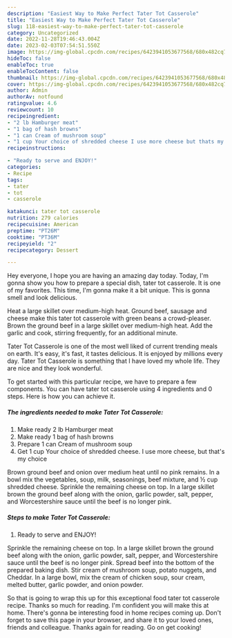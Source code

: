 ```yaml
---
description: "Easiest Way to Make Perfect Tater Tot Casserole"
title: "Easiest Way to Make Perfect Tater Tot Casserole"
slug: 118-easiest-way-to-make-perfect-tater-tot-casserole
category: Uncategorized
date: 2022-11-28T19:46:43.004Z
date: 2023-02-03T07:54:51.550Z
image: https://img-global.cpcdn.com/recipes/6423941053677568/680x482cq70/tater-tot-casserole-recipe-main-photo.jpg
hideToc: false
enableToc: true
enableTocContent: false
thumbnail: https://img-global.cpcdn.com/recipes/6423941053677568/680x482cq70/tater-tot-casserole-recipe-main-photo.jpg
cover: https://img-global.cpcdn.com/recipes/6423941053677568/680x482cq70/tater-tot-casserole-recipe-main-photo.jpg
author: Admin
authorAv: notfound
ratingvalue: 4.6
reviewcount: 10
recipeingredient:
- "2 lb Hamburger meat"
- "1 bag of hash browns"
- "1 can Cream of mushroom soup"
- "1 cup Your choice of shredded cheese I use more cheese but thats my choice"
recipeinstructions:

- "Ready to serve and ENJOY!"
categories:
- Recipe
tags:
- tater
- tot
- casserole

katakunci: tater tot casserole 
nutrition: 279 calories
recipecuisine: American
preptime: "PT26M"
cooktime: "PT36M"
recipeyield: "2"
recipecategory: Dessert

---
```



Hey everyone, I hope you are having an amazing day today. Today, I'm gonna show you how to prepare a special dish, tater tot casserole. It is one of my favorites. This time, I'm gonna make it a bit unique. This is gonna smell and look delicious.

Heat a large skillet over medium-high heat. Ground beef, sausage and cheese make this tater tot casserole with green beans a crowd-pleaser. Brown the ground beef in a large skillet over medium-high heat. Add the garlic and cook, stirring frequently, for an additional minute.

Tater Tot Casserole is one of the most well liked of current trending meals on earth. It's easy, it's fast, it tastes delicious. It is enjoyed by millions every day. Tater Tot Casserole is something that I have loved my whole life. They are nice and they look wonderful.


To get started with this particular recipe, we have to prepare a few components. You can have tater tot casserole using 4 ingredients and 0 steps. Here is how you can achieve it.

<!--inarticleads1-->

##### The ingredients needed to make Tater Tot Casserole:

1. Make ready 2 lb Hamburger meat
1. Make ready 1 bag of hash browns
1. Prepare 1 can Cream of mushroom soup
1. Get 1 cup Your choice of shredded cheese. I use more cheese, but that&#39;s my choice


Brown ground beef and onion over medium heat until no pink remains. In a bowl mix the vegetables, soup, milk, seasonings, beef mixture, and ½ cup shredded cheese. Sprinkle the remaining cheese on top. In a large skillet brown the ground beef along with the onion, garlic powder, salt, pepper, and Worcestershire sauce until the beef is no longer pink. 

<!--inarticleads2-->

##### Steps to make Tater Tot Casserole:


1. Ready to serve and ENJOY!

Sprinkle the remaining cheese on top. In a large skillet brown the ground beef along with the onion, garlic powder, salt, pepper, and Worcestershire sauce until the beef is no longer pink. Spread beef into the bottom of the prepared baking dish. Stir cream of mushroom soup, potato nuggets, and Cheddar. In a large bowl, mix the cream of chicken soup, sour cream, melted butter, garlic powder, and onion powder. 

So that is going to wrap this up for this exceptional food tater tot casserole recipe. Thanks so much for reading. I'm confident you will make this at home. There's gonna be interesting food in home recipes coming up. Don't forget to save this page in your browser, and share it to your loved ones, friends and colleague. Thanks again for reading. Go on get cooking!
